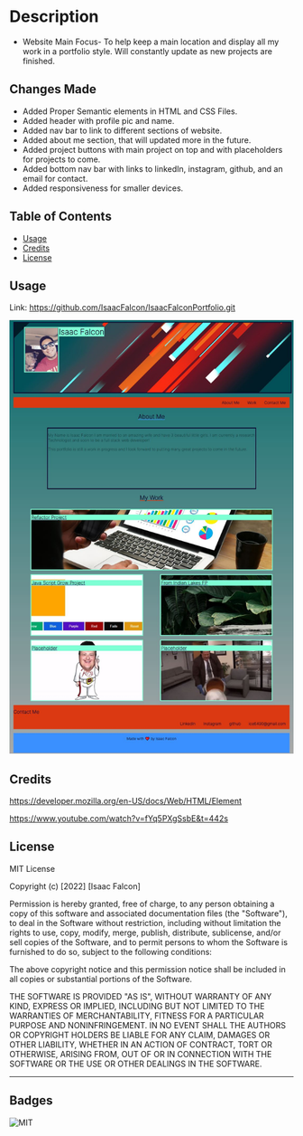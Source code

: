 # Description

- Website Main Focus- To help keep a main location and display all my work in a portfolio style. Will constantly update as new projects are finished.

## Changes Made

- Added Proper Semantic elements in HTML and CSS Files.
- Added header with profile pic and name.
- Added nav bar to link to different sections of website.
- Added about me section, that will updated more in the future.
- Added project buttons with main project on top and with placeholders for projects to come.
- Added bottom nav bar with links to linkedIn, instagram, github, and an email for contact.
- Added responsiveness for smaller devices.

## Table of Contents

- [Usage](#usage)
- [Credits](#credits)
- [License](#license)

## Usage

Link: https://github.com/IsaacFalcon/IsaacFalconPortfolio.git

![alt Website Screenshot](assets/images/preview.JPG)

## Credits

https://developer.mozilla.org/en-US/docs/Web/HTML/Element

https://www.youtube.com/watch?v=fYq5PXgSsbE&t=442s


## License

MIT License

Copyright (c) [2022] [Isaac Falcon]

Permission is hereby granted, free of charge, to any person obtaining a copy
of this software and associated documentation files (the "Software"), to deal
in the Software without restriction, including without limitation the rights
to use, copy, modify, merge, publish, distribute, sublicense, and/or sell
copies of the Software, and to permit persons to whom the Software is
furnished to do so, subject to the following conditions:

The above copyright notice and this permission notice shall be included in all
copies or substantial portions of the Software.

THE SOFTWARE IS PROVIDED "AS IS", WITHOUT WARRANTY OF ANY KIND, EXPRESS OR
IMPLIED, INCLUDING BUT NOT LIMITED TO THE WARRANTIES OF MERCHANTABILITY,
FITNESS FOR A PARTICULAR PURPOSE AND NONINFRINGEMENT. IN NO EVENT SHALL THE
AUTHORS OR COPYRIGHT HOLDERS BE LIABLE FOR ANY CLAIM, DAMAGES OR OTHER
LIABILITY, WHETHER IN AN ACTION OF CONTRACT, TORT OR OTHERWISE, ARISING FROM,
OUT OF OR IN CONNECTION WITH THE SOFTWARE OR THE USE OR OTHER DEALINGS IN THE
SOFTWARE.

---

## Badges

![MIT](https://img.shields.io/apm/l/vim-mode)

